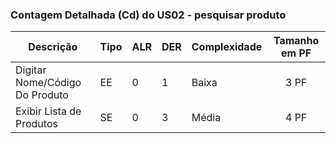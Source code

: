 
### Contagem Detalhada (Cd) do US02 - pesquisar produto 
|     Descrição      |   Tipo   |   ALR   |   DER   |   Complexidade   |   Tamanho em PF   |
| ------------------ | -------- | ------- | ------- | ---------------- | :---------------: |
|Digitar Nome/Código Do Produto|    EE    |    0    |    1    |      Baixa       | 3 PF              |
|  Exibir Lista de Produtos |    SE    |    0    |    3    |      Média       | 4 PF              |
